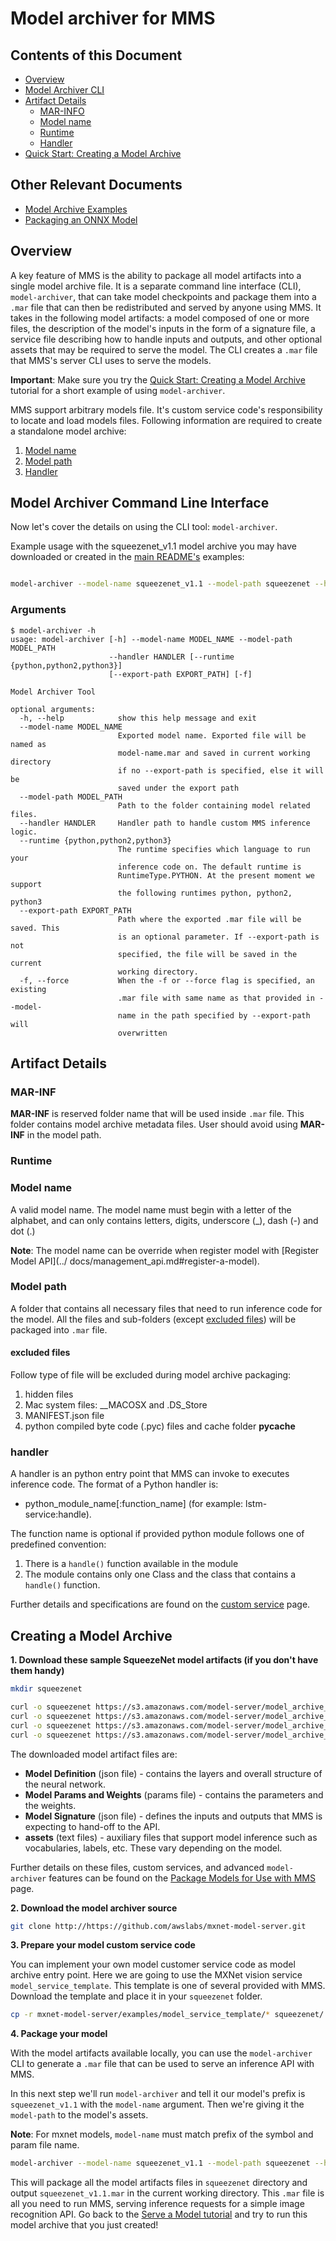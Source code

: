 # Model archiver for MMS

## Contents of this Document
* [Overview](#overview)
* [Model Archiver CLI](#model-archiver-command-line-interface)
* [Artifact Details](#artifact-details)
    * [MAR-INFO](#mar-inf)
    * [Model name](#model-name)
    * [Runtime](#runtime)
    * [Handler](#handler)
* [Quick Start: Creating a Model Archive](#creating-a-model-archive)

## Other Relevant Documents
* [Model Archive Examples](../examples/README.md)
* [Packaging an ONNX Model](docs/convert_from_onnx.md)

## Overview

A key feature of MMS is the ability to package all model artifacts into a single model archive file. It is a separate command line interface (CLI), `model-archiver`, that can take model checkpoints and package them into a `.mar` file that can then be redistributed and served by anyone using MMS. It takes in the following model artifacts: a model composed of one or more files, the description of the model's inputs in the form of a signature file, a service file describing how to handle inputs and outputs, and other optional assets that may be required to serve the model. The CLI creates a `.mar` file that MMS's server CLI uses to serve the models.

**Important**: Make sure you try the [Quick Start: Creating a Model Archive](#creating-a-model-archive) tutorial for a short example of using `model-archiver`.

MMS support arbitrary models file. It's custom service code's responsibility to locate and load models files. Following information are required to create a standalone model archive:
1. [Model name](#model-name)
2. [Model path](#model-path)
3. [Handler](#handler)

## Model Archiver Command Line Interface

Now let's cover the details on using the CLI tool: `model-archiver`.

Example usage with the squeezenet_v1.1 model archive you may have downloaded or created in the [main README's](../README.md) examples:

```bash

model-archiver --model-name squeezenet_v1.1 --model-path squeezenet --handler mxnet_vision_service:handle

```

### Arguments

```
$ model-archiver -h
usage: model-archiver [-h] --model-name MODEL_NAME --model-path MODEL_PATH
                      --handler HANDLER [--runtime {python,python2,python3}]
                      [--export-path EXPORT_PATH] [-f]

Model Archiver Tool

optional arguments:
  -h, --help            show this help message and exit
  --model-name MODEL_NAME
                        Exported model name. Exported file will be named as
                        model-name.mar and saved in current working directory
                        if no --export-path is specified, else it will be
                        saved under the export path
  --model-path MODEL_PATH
                        Path to the folder containing model related files.
  --handler HANDLER     Handler path to handle custom MMS inference logic.
  --runtime {python,python2,python3}
                        The runtime specifies which language to run your
                        inference code on. The default runtime is
                        RuntimeType.PYTHON. At the present moment we support
                        the following runtimes python, python2, python3
  --export-path EXPORT_PATH
                        Path where the exported .mar file will be saved. This
                        is an optional parameter. If --export-path is not
                        specified, the file will be saved in the current
                        working directory.
  -f, --force           When the -f or --force flag is specified, an existing
                        .mar file with same name as that provided in --model-
                        name in the path specified by --export-path will
                        overwritten
```

## Artifact Details

### MAR-INF
**MAR-INF** is reserved folder name that will be used inside `.mar` file. This folder contains model archive metadata files. User should avoid using **MAR-INF** in the model path.

### Runtime

### Model name

A valid model name. The model name must begin with a letter of the alphabet, and can only contains letters, digits, underscore (_), dash (-) and dot (.)

**Note**: The model name can be override when register model with [Register Model API](../ docs/management_api.md#register-a-model).

### Model path

A folder that contains all necessary files that need to run inference code for the model. All the files and sub-folders (except [excluded files](#excluded-files)) will be packaged into `.mar` file.

#### excluded files
Follow type of file will be excluded during model archive packaging:
1. hidden files
2. Mac system files: __MACOSX and .DS_Store
3. MANIFEST.json file
4. python compiled byte code (.pyc) files and cache folder __pycache__

### handler

A handler is an python entry point that MMS can invoke to executes inference code. The format of a Python handler is:
* python_module_name[:function_name] (for example: lstm-service:handle).

The function name is optional if provided python module follows one of predefined convention:
1. There is a `handle()` function available in the module
2. The module contains only one Class and the class that contains a `handle()` function.

Further details and specifications are found on the [custom service](../docs/custom_service.md) page.


## Creating a Model Archive

**1. Download these sample SqueezeNet model artifacts (if you don't have them handy)**

```bash
mkdir squeezenet

curl -o squeezenet https://s3.amazonaws.com/model-server/model_archive_1.0/examples/squeezenet_v1.1/squeezenet_v1.1-symbol.json
curl -o squeezenet https://s3.amazonaws.com/model-server/model_archive_1.0/examples/squeezenet_v1.1/squeezenet_v1.1-0000.params
curl -o squeezenet https://s3.amazonaws.com/model-server/model_archive_1.0/examples/squeezenet_v1.1/signature.json
curl -o squeezenet https://s3.amazonaws.com/model-server/model_archive_1.0/examples/squeezenet_v1.1/synset.txt
```

The downloaded model artifact files are:

* **Model Definition** (json file) - contains the layers and overall structure of the neural network.
* **Model Params and Weights** (params file) - contains the parameters and the weights.
* **Model Signature** (json file) - defines the inputs and outputs that MMS is expecting to hand-off to the API.
* **assets** (text files) - auxiliary files that support model inference such as vocabularies, labels, etc. These vary depending on the model.

Further details on these files, custom services, and advanced `model-archiver` features can be found on the [Package Models for Use with MMS](model-archiver/README.md) page.

**2. Download the model archiver source**
```bash
git clone http://https://github.com/awslabs/mxnet-model-server.git
```

**3. Prepare your model custom service code**

You can implement your own model customer service code as model archive entry point.
Here we are going to use the MXNet vision service `model_service_template`.
This template is one of several provided with MMS.
Download the template and place it in your `squeezenet` folder.

```bash
cp -r mxnet-model-server/examples/model_service_template/* squeezenet/
```

**4. Package your model**

With the model artifacts available locally, you can use the `model-archiver` CLI to generate a `.mar` file that can be used to serve an inference API with MMS.

In this next step we'll run `model-archiver` and tell it our model's prefix is `squeezenet_v1.1` with the `model-name` argument. Then we're giving it the `model-path` to the model's assets.

**Note**: For mxnet models, `model-name` must match prefix of the symbol and param file name.

```bash
model-archiver --model-name squeezenet_v1.1 --model-path squeezenet --handler mxnet_vision_service:handle
```

This will package all the model artifacts files in `squeezenet` directory and output `squeezenet_v1.1.mar` in the current working directory. This `.mar` file is all you need to run MMS, serving inference requests for a simple image recognition API. Go back to the [Serve a Model tutorial](../README#serve-a-model) and try to run this model archive that you just created!
